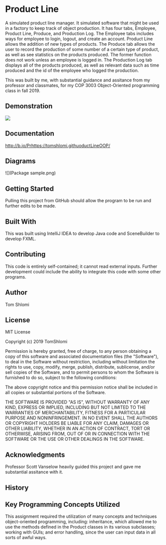 # Product Line
A simulated product line manager. It simulated software that might be used in a factory to keep track of object production. It has four tabs, Employee, Product Line, Produce, and Production Log. The Employee tabs includes ways for employee to login, logout, and create an account. Product Line allows the addition of new types of products. The Produce tab allows the user to record the production of some number of a certain type of product, as well as see statistics on the products produced. The former function does not work unless an employee is logged in. The Production Log tab displays all of the products produced, as well as relevant data such as time produced and the id of the employee who logged the production.

This was built by me, with substantial guidance and assitance from my professor and classmates, for my COP 3003 Object-Oriented programming class in fall 2019.

## Demonstration

![](20191124_004028.gif)

## Documentation

http://b.io/Prhttps://tomshlomi.githuoductLineOOP/

## Diagrams

![](Package sample.png)

## Getting Started

Pulling this project from GitHub should allow the program to be run and further edits to be made.

## Built With

This was built using IntelliJ IDEA to develop Java code and SceneBuilder to develop FXML.

## Contributing

This code is entirely self-contained; it cannot read external inputs. Further development could include the ability to integrate this code with some other programs.

## Author
Tom Shlomi

## License

MIT License

Copyright (c) 2019 TomShlomi

Permission is hereby granted, free of charge, to any person obtaining a copy
of this software and associated documentation files (the "Software"), to deal
in the Software without restriction, including without limitation the rights
to use, copy, modify, merge, publish, distribute, sublicense, and/or sell
copies of the Software, and to permit persons to whom the Software is
furnished to do so, subject to the following conditions:

The above copyright notice and this permission notice shall be included in all
copies or substantial portions of the Software.

THE SOFTWARE IS PROVIDED "AS IS", WITHOUT WARRANTY OF ANY KIND, EXPRESS OR
IMPLIED, INCLUDING BUT NOT LIMITED TO THE WARRANTIES OF MERCHANTABILITY,
FITNESS FOR A PARTICULAR PURPOSE AND NONINFRINGEMENT. IN NO EVENT SHALL THE
AUTHORS OR COPYRIGHT HOLDERS BE LIABLE FOR ANY CLAIM, DAMAGES OR OTHER
LIABILITY, WHETHER IN AN ACTION OF CONTRACT, TORT OR OTHERWISE, ARISING FROM,
OUT OF OR IN CONNECTION WITH THE SOFTWARE OR THE USE OR OTHER DEALINGS IN THE
SOFTWARE.

## Acknowledgments

Professor Scott Vanselow heavily guided this project and gave me substantial assitance with it.

## History


## Key Programming Concepts Utilized

This assignment required the utilization of many concepts and techniques object-oriented programming, including: inheritance, which allowed me to use the methods defined in the Product classes in its various subclasses; working with GUIs; and error handling, since the user can input data in all sorts of awful ways.
